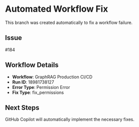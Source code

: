 # Automated Workflow Fix

This branch was created automatically to fix a workflow failure.

## Issue

#184

## Workflow Details

- **Workflow**: GraphRAG Production CI/CD
- **Run ID**: 18981738127
- **Error Type**: Permission Error
- **Fix Type**: fix_permissions

## Next Steps

GitHub Copilot will automatically implement the necessary fixes.
